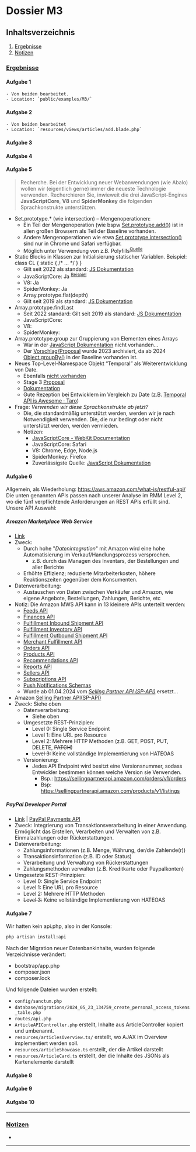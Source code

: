 # Dossier M3

## Inhaltsverzeichnis

1. [Ergebnisse](#uergebnisseu)
2. [Notizen](#unotizenu)

### <u>Ergebnisse</u>

#### Aufgabe 1
    - Von beiden bearbeitet.
    - Location: `public/examples/M3/`

#### Aufgabe 2
	- Von beiden bearbeitet
	- Location: `resources/views/articles/add.blade.php`
  
#### Aufgabe 3

#### Aufgabe 4

#### Aufgabe 5
 > Recherche. Bei der Entwicklung neuer Webanwendungen (wie Abalo) wollen wir (eigentlich gerne) immer die neueste Technologie verwenden. Recherchieren Sie, inwieweit die drei JavaScript-Engines <b>JavaScriptCore</b>, <b>V8</b> und <b>SpiderMonkey</b> die folgenden Sprachkonstrukte unterstützen.
    
- Set.prototype.* (wie intersection) – Mengenoperationen:
	- Ein Teil der Mengenoperation (wie bspw [Set.prototype.add()](https://developer.mozilla.org/en-US/docs/Web/JavaScript/Reference/Global_Objects/Set/add)) ist in allen großen Browsern als Teil der Baseline vorhanden.
	- Andere Mengenoperationen wie etwa [Set.prototype.intersection()](https://developer.mozilla.org/en-US/docs/Web/JavaScript/Reference/Global_Objects/Set/union) sind nur in Chrome und Safari verfügbar.
	- Möglich unter Verwendung von z.B. Polyfills<sup>[Quelle](https://github.com/tc39/proposal-set-methods/pull/109)</sup>
- Static Blocks in Klassen zur Initialisierung statischer Variablen. Beispiel: class CL { static { /* … */ } } 
	- Gilt seit 2022 als standard: [JS Dokumentation](https://developer.mozilla.org/en-US/docs/Web/JavaScript/Reference/Classes/static#static_initialization_blocks)
    - JavaScriptCore: Ja <sup>[Beispiel](https://docs.webkit.org/Deep%20Dive/MemoryManagement.html#how-to-use-refptr-and-ref)</sup>
    - V8: Ja 
    - SpiderMonkey: Ja
    - Array.prototype.flat(depth)
    - Gilt seit 2019 als standard: [JS Dokumentation](https://developer.mozilla.org/en-US/docs/Web/JavaScript/Reference/Global_Objects/Array/flat)
- Array.prototype.findLast 
	- Seit 2022 standard: Gilt seit 2019 als standard: [JS Dokumentation](https://developer.mozilla.org/en-US/docs/Web/JavaScript/Reference/Global_Objects/Array/findLast)
    - JavaScriptCore: 
     - V8:
    - SpiderMonkey:
- Array.prototype.group zur Gruppierung von Elementen eines Arrays 
	- War in der [JavaScript Dokumentation](https://developer.mozilla.org/en-US/docs/Web/JavaScript) nicht vorhanden...
	- Der [Vorschlag/Proposal](https://github.com/tc39/proposal-array-grouping) wurde 2023 archiviert, da ab 2024 [Object.groupBy()](https://developer.mozilla.org/en-US/docs/Web/JavaScript/Reference/Global_Objects/Object/groupBy) in der Baseline vorhanden ist.
- Neues Top-Level-Namespace Objekt “Temporal” als Weiterentwicklung von Date. 
	- Ebenfalls [nicht vorhanden](https://developer.mozilla.org/en-US/search?q=Temporal)
	- Stage 3 [Proposal](https://github.com/tc39/proposal-temporal)
	- [Dokumentation](https://tc39.es/proposal-temporal/docs/)
	- Gute Rezeption bei Entwicklern im Vergleich zu Date (z.B. [Temporal API is Awesome · Taro](https://taro.codes/posts/2023-08-23-temporal-api/))
- Frage: _Verwenden wir diese Sprachkonstrukte ab jetzt?_
	- Die, die standardmäßig unterstützt werden, werden wir je nach Notwendigkeit verwenden. Die, die nur bedingt oder nicht unterstützt werden, werden vermieden.
  - Notizen:
    - [JavaScriptCore - WebKit Documentation](https://docs.webkit.org/Deep%20Dive/JSC/JavaScriptCore.html)
    - JavaScriptCore: Safari
    - V8: Chrome, Edge, Node.js
    - SpiderMonkey: Firefox
    - Zuverlässigste Quelle: [JavaScript Dokumentation](https://developer.mozilla.org/en-US/docs/Web/JavaScript)
#### Aufgabe 6

Allgemein, als Wiederholung: https://aws.amazon.com/what-is/restful-api/
Die unten genannten APIs passen nach unserer Analyse im RMM Level 2, wo die fünf verpflichtende Anforderungen an REST APIs erfüllt sind.<br>Unsere API Auswahl:


##### Amazon Marketplace Web Service
- [Link](https://docs.developer.amazonservices.com/en_UK/dev_guide/index.html)
- Zweck:
  - Durch hohe "<i>Datenintegration</i>" mit Amazon wird eine hohe Automatisierung im Verkauf/Handlungsprozess
	versprochen.
	  - z.B. durch das Managen des Inventars, der Bestellungen und aller Berichte
  - Erhöhte Effizienz; reduzierte Mitarbeiterkosten, höhere Reaktionszeiten gegenüber dem Konsumenten.
- Datenverarbeitung:
  - Austauschen von Daten zwischen Verkäufer und Amazon, wie eigene Angebote, Bestellungen, Zahlungen,
	Berichte, etc
- Notiz: Die Amazon MWS API kann in 13 kleinere APIs unterteilt werden:
  - [Feeds API](https://docs.developer.amazonservices.com/en_UK/feeds/Feeds_Overview.html)
  - [Finances API](https://docs.developer.amazonservices.com/en_UK/finances/Finances_Overview.html)
  - [Fulfillment Inbound Shipment API](https://docs.developer.amazonservices.com/en_UK/fba_inbound/FBAInbound_Overview.html)
  - [Fulfillment Inveotory API](https://docs.developer.amazonservices.com/en_UK/fba_inventory/FBAInventory_Overview.html)
  - [Fulfillment Outbound Shipment API](https://docs.developer.amazonservices.com/en_UK/fba_outbound/FBAOutbound_Overview.html)
  - [Merchant Fulfillment API](https://docs.developer.amazonservices.com/en_UK/merch_fulfill/MerchFulfill_Overview.html)
  - [Orders API](https://docs.developer.amazonservices.com/en_UK/orders-2013-09-01/Orders_Overview.html)
  - [Products API](https://docs.developer.amazonservices.com/en_UK/products/Products_Overview.html)
  - [Recommendations API](https://docs.developer.amazonservices.com/en_UK/recommendations/Recommendations_Overview.html)
  - [Reports API](https://docs.developer.amazonservices.com/en_UK/reports/Reports_Overview.html)
  - [Sellers API](https://docs.developer.amazonservices.com/en_UK/sellers/Sellers_Overview.html)
  - [Subscriptions API](https://docs.developer.amazonservices.com/en_UK/subscriptions/Subscriptions_Overview.html)
  - [Push Notifications Schemas](https://docs.developer.amazonservices.com/en_UK/notifications/Notifications_Overview.html)
  - Wurde ab 01.04.2024 vom <i>[Selling Partner API (SP-API)](https://developer.amazonservices.com/)</i>
	ersetzt...
- Amazon [Selling Partner API(SP-API)](https://developer-docs.amazon.com/sp-api/docs/what-is-the-selling-partner-api)
- Zweck: Siehe oben
  - Datenverarbeitung:
	  - Siehe oben
  - Umgesetzte REST-Prinzipien:
	  - Level 0: Single Service Endpoint
	  - Level 1: Eine URL pro Resource
	  - Level 2: Mehrere HTTP Methoden (z.B. GET, POST, PUT, DELETE, ~~PATCH~~)
	  - ~~Level 3:~~ Keine vollständige Implementierung von HATEOAS
  - Versionierung:
	  - Jedes API Endpoint wird besitzt eine Versionsnummer, sodass Entwickler bestimmen können welche Version sie Verwenden.
		- Bsp.: https://sellingpartnerapi.amazon.com/orders/v1/orders
		- Bsp: https://sellingpartnerapi.amazon.com/products/v1/listings
##### PayPal Developer Portal
- [Link](https://developer.paypal.com/api/rest/) | [PayPal Payments API](https://developer.paypal.com/docs/api/payments/v1/)
- Zweck: Integrierung von Transaktionsverarbeitung in einer Anwendung. Ermöglicht das Erstellen, Verarbeiten und Verwalten von z.B. Einmalzahlungen oder Rückerstattungen.
- Datenverarbeitung:
  - Zahlungsinformationen (z.B. Menge, Währung, der/die Zahlende(r))
  - Transaktionsinformation (z.B. ID oder Status)
  - Verarbeitung und Verwaltung von Rückerstattungen
  - Zahlungsmethoden verwalten (z.B. Kreditkarte oder Paypalkonten)
- Umgesetzte REST-Prinzipien:
  - Level 0: Single Service Endpoint
  - Level 1: Eine URL pro Resource
  - Level 2: Mehrere HTTP Methoden
  - ~~Level 3:~~ Keine vollständige Implementierung von HATEOAS

#### Aufgabe 7
Wir hatten kein api.php, also in der Konsole:
```bash
php artisan install:api
```

Nach der Migration neuer Datenbankinhalte, wurden folgende Verzeichnisse verändert:
- bootstrap/app.php
- composer.json
- composer.lock<br>

Und folgende Dateien wurden erstellt:
- `config/sanctum.php`
- `database/migrations/2024_05_23_134759_create_personal_access_tokens_table.php`
- `routes/api.php`
- `ArticleAPIController.php` erstellt, Inhalte aus ArticleController kopiert und umbenannt.
- `resources/articlesOverview.ts/` erstellt, wo AJAX im Overview implementiert werden soll.
- `resources/articleShowcase.ts` erstellt, der die Artikel darstellt
- `resources/ArticleCard.ts` erstellt, der die Inhalte des JSONs als Kartenelemente darstellt

#### Aufgabe 8
#### Aufgabe 9
#### Aufgabe 10

<hr>

### <u>Notizen</u>
- 

<hr>
